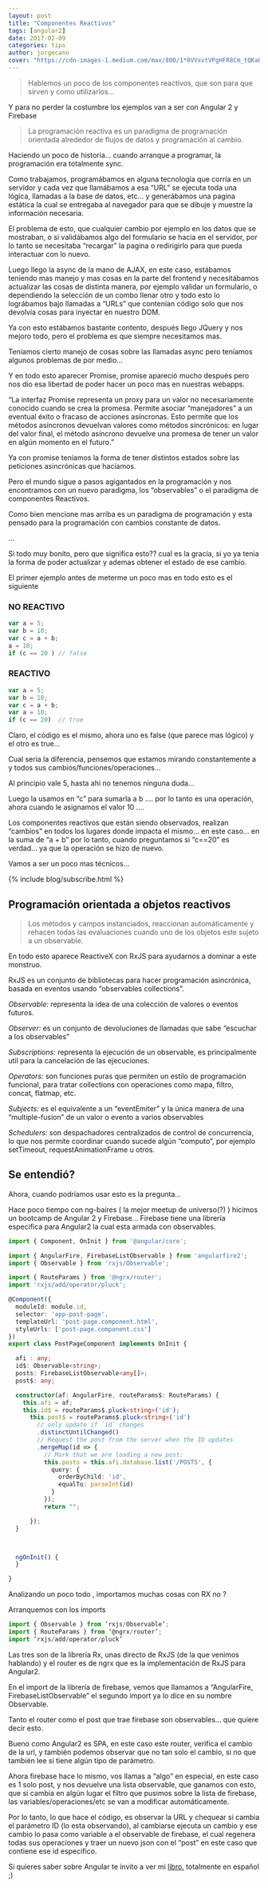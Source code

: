 ```yaml
---
layout: post
title: "Componentes Reactivos"
tags: [angular2]
date: 2017-02-09
categories: tips
author: jorgecano
cover: "https://cdn-images-1.medium.com/max/800/1*0VVxvtVPgHFR8Cm_tQKaOA.png"
---
```

> Hablemos un poco de los componentes reactivos, que son para que sirven y como utilizarlos…

<amp-img width="750" height="422" layout="responsive" src="https://cdn-images-1.medium.com/max/800/1*0VVxvtVPgHFR8Cm_tQKaOA.png"></amp-img>

Y para no perder la costumbre los ejemplos van a ser con Angular 2 y Firebase

<amp-img width="400" height="400" src="https://cdn-images-1.medium.com/max/800/1*m13nL_ZByB4L131aNhOysA.png"></amp-img>

<blockquote>La programación reactiva es un paradigma de programación orientada alrededor de flujos de datos y programación al cambio.</blockquote>

Haciendo un poco de historia… cuando arranque a programar, la programación era totalmente sync.

Como trabajamos, programábamos en alguna tecnología que corría en un servidor y cada vez que llamábamos a esa “URL” se ejecuta toda una lógica, llamadas a la base de datos, etc… y generábamos una pagina estática la cual se entregaba al navegador para que se dibuje y muestre la información necesaria.

El problema de esto, que cualquier cambio por ejemplo en los datos que se mostraban, o si validábamos algo del formulario se hacia en el servidor, por lo tanto se necesitaba “recargar” la pagina o redirigirlo para que pueda interactuar con lo nuevo.

Luego llego la async de la mano de AJAX, en este caso, estábamos teniendo mas manejo y mas cosas en la parte del frontend y necesitábamos actualizar las cosas de distinta manera, por ejemplo validar un formulario, o dependiendo la selección de un combo llenar otro y todo esto lo lográbamos bajo llamadas a “URLs” que contenían código solo que nos devolvía cosas para inyectar en nuestro DOM.

Ya con esto estábamos bastante contento, después llego JQuery y nos mejoro todo, pero el problema es que siempre necesitamos mas.

Teníamos cierto manejo de cosas sobre las llamadas async pero teníamos algunos problemas de por medio…

Y en todo esto aparecer Promise, promise apareció mucho después pero nos dio esa libertad de poder hacer un poco mas en nuestras webapps.

“La interfaz Promise representa un proxy para un valor no necesariamente conocido cuando se crea la promesa. Permite asociar “manejadores” a un eventual éxito o fracaso de acciones asíncronas. Esto permite que los métodos asíncronos devuelvan valores como métodos sincrónicos: en lugar del valor final, el método asíncrono devuelve una promesa de tener un valor en algún momento en el futuro.”

Ya con promise teníamos la forma de tener distintos estados sobre las peticiones asincrónicas que hacíamos.

Pero el mundo sigue a pasos agigantados en la programación y nos encontramos con un nuevo paradigma, los “observables” o el paradigma de componentes Reactivos.

Como bien mencione mas arriba es un paradigma de programación y esta pensado para la programación con cambios constante de datos.

…

Si todo muy bonito, pero que significa esto?? cual es la gracia, si yo ya tenia la forma de poder actualizar y ademas obtener el estado de ese cambio.

El primer ejemplo antes de meterme un poco mas en todo esto es el siguiente

### NO REACTIVO
```js
var a = 5;
var b = 10;
var c = a + b;
a = 10;
if (c == 20 ) // false
```

### REACTIVO
```js
var a = 5;
var b = 10;
var c = a + b;
var a = 10;
if (c == 20)  // true
```

Claro, el código es el mismo, ahora uno es false (que parece mas lógico) y el otro es true…

Cual seria la diferencia, pensemos que estamos mirando constantemente a y todos sus cambios/funciones/operaciones…

Al principio vale 5, hasta ahi no tenemos ninguna duda…

Luego la usamos en “c” para sumarla a b …. por lo tanto es una operación, ahora cuando le asignamos el valor 10 ….

Los componentes reactivos que están siendo observados, realizan “cambios” en todos los lugares donde impacta el mismo… en este caso… en la suma de “a + b” por lo tanto, cuando preguntamos si “c==20” es verdad… ya que la operación se hizo de nuevo.

<amp-img width="750" height="422" layout="responsive" src="https://cdn-images-1.medium.com/max/800/1*DjKh74Tddsh8vFbKBwCXsg.jpeg"></amp-img>

Vamos a ser un poco mas técnicos…

{% include blog/subscribe.html %}

## Programación orientada a objetos reactivos

<blockquote>Los métodos y campos instanciados, reaccionan automáticamente y rehacen todas las evaluaciones cuando uno de los objetos este sujeto a un observable.</blockquote>

En todo esto aparece ReactiveX con RxJS para ayudarnos a dominar a este monstruo.

<amp-img width="750" height="422" layout="responsive" src="https://cdn-images-1.medium.com/max/800/1*CFg7962LWKsujzvKunIKYw.jpeg"></amp-img>

RxJS es un conjunto de bibliotecas para hacer programación asincrónica, basada en eventos usando “observables collections”.

*Observable:* representa la idea de una colección de valores o eventos futuros.

*Observer:* es un conjunto de devoluciones de llamadas que sabe “escuchar a los observables”

*Subscriptions:* representa la ejecución de un observable, es principalmente util para la cancelación de las ejecuciones.

*Operators:* son funciones puras que permiten un estilo de programación funcional, para tratar collections con operaciones como mapa, filtro, concat, flatmap, etc.

*Subjects:* es el equivalente a un “eventEmiter” y la única manera de una “multiple-fusion” de un valor o evento a varios observables

*Schedulers:* son despachadores centralizados de control de concurrencia, lo que nos permite coordinar cuando sucede algún “computo”, por ejemplo setTimeout, requestAnimationFrame u otros.

## Se entendió?

<amp-img width="400" height="400" src="https://cdn-images-1.medium.com/max/800/1*dqeIZ_6g6OXJpwIcp2zikw.gif"></amp-img>

Ahora, cuando podríamos usar esto es la pregunta…

Hace poco tiempo con ng-baires ( la mejor meetup de universo(?) ) hicimos un bootcamp de Angular 2 y Firebase… Firebase tiene una librería especifica para Angular2 la cual esta armada con observables.

```ts
import { Component, OnInit } from '@angular/core';

import { AngularFire, FirebaseListObservable } from 'angularfire2';
import { Observable } from 'rxjs/Observable';

import { RouteParams } from '@ngrx/router';
import 'rxjs/add/operator/pluck';

@Component({
  moduleId: module.id,
  selector: 'app-post-page',
  templateUrl: 'post-page.component.html',
  styleUrls: ['post-page.component.css']
})
export class PostPageComponent implements OnInit {

  afi : any;
  id$: Observable<string>;
  posts: FirebaseListObservable<any[]>;
  post$: any;

  constructor(af: AngularFire, routeParams$: RouteParams) {
    this.afi = af;
    this.id$ = routeParams$.pluck<string>('id');
      this.post$ = routeParams$.pluck<string>('id')
        // only update if `id` changes
        .distinctUntilChanged()
        // Request the post from the server when the ID updates
        .mergeMap(id => {
          // Mark that we are loading a new post:
          this.posts = this.afi.database.list('/POSTS', {
            query: {
              orderByChild: 'id',
              equalTo: parseInt(id)
            }
          });
          return "";

      });
  }



  ngOnInit() {
  }

}
```

Analizando un poco todo , importamos muchas cosas con RX no ?

Arranquemos con los imports

```ts
import { Observable } from ‘rxjs/Observable’;
import { RouteParams } from ‘@ngrx/router’;
import ‘rxjs/add/operator/pluck’
```

Las tres son de la librería Rx, unas directo de RxJS (de la que venimos hablando) y el router es de ngrx que es la implementación de RxJS para Angular2.

En el import de la librería de firebase, vemos que llamamos a “AngularFire, FirebaseListObservable” el segundo import ya lo dice en su nombre Observable.

Tanto el router como el post que trae firebase son observables… que quiere decir esto.

Bueno como Angular2 es SPA, en este caso este router, verifica el cambio de la url, y también podemos observar que no tan solo el cambio, si no que también lee si tiene algún tipo de parámetro.

Ahora firebase hace lo mismo, vos llamas a “algo” en especial, en este caso es 1 solo post, y nos devuelve una lista observable, que ganamos con esto, que si cambia en algún lugar el filtro que pusimos sobre la lista de firebase, las variables/operaciones/etc se van a modificar automáticamente.

Por lo tanto, lo que hace el código, es observar la URL y chequear si cambia el parámetro ID (lo esta observando), al cambiarse ejecuta un cambio y ese cambio lo pasa como variable a el observable de firebase, el cual regenera todas sus operaciones y traer un nuevo json con el “post” en este caso que contiene ese id especifico.

Si quieres saber sobre Angular te invito a ver mi <a href="https://leanpub.com/entendiendoangular" target="_blank">libro.</a> totalmente en español ;)

